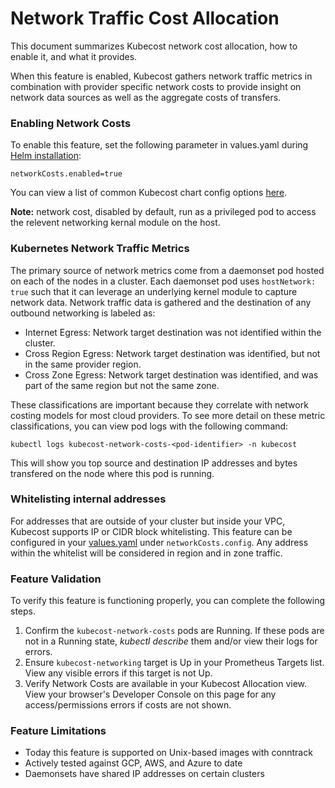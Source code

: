 # Network Traffic Cost Allocation

This document summarizes Kubecost network cost allocation, how to enable it, and what it provides. 

When this feature is enabled, Kubecost gathers network traffic metrics in combination with provider specific network costs to provide insight on network data sources as well as the aggregate costs of transfers. 

### Enabling Network Costs

To enable this feature, set the following parameter in values.yaml during [Helm installation](http://kubecost.com/install):
 ```
 networkCosts.enabled=true
 ```
 You can view a list of common Kubecost chart config options [here](https://github.com/kubecost/cost-analyzer-helm-chart#config-options). 
 
 **Note:** network cost, disabled by default, run as a privileged pod to access the relevent networking kernal module on the host. 

### Kubernetes Network Traffic Metrics

The primary source of network metrics come from a daemonset pod hosted on each of the nodes in a cluster. Each daemonset pod uses `hostNetwork: true` such that it can leverage an underlying kernel module to capture network data. Network traffic data is gathered and the destination of any outbound networking is labeled as:

 * Internet Egress: Network target destination was not identified within the cluster. 
 * Cross Region Egress: Network target destination was identified, but not in the same provider region.
 * Cross Zone Egress: Network target destination was identified, and was part of the same region but not the same zone.

These classifications are important because they correlate with network costing models for most cloud providers. To see more detail on these metric classifications, you can view pod logs with the following command:

```
kubectl logs kubecost-network-costs-<pod-identifier> -n kubecost
```

This will show you top source and destination IP addresses and bytes transfered on the node where this pod is running. 

### Whitelisting internal addresses

For addresses that are outside of your cluster but inside your VPC, Kubecost supports IP or CIDR block whitelisting. This feature can be configured in your [values.yaml](https://github.com/kubecost/cost-analyzer-helm-chart/blob/master/cost-analyzer/values.yaml) under `networkCosts.config`. Any address within the whitelist will be considered in region and in zone traffic.

### Feature Validation

To verify this feature is functioning properly, you can complete the following steps.

1. Confirm the `kubecost-network-costs` pods are Running. If these pods are not in a Running state, _kubectl describe_ them and/or view their logs for errors. 
2. Ensure `kubecost-networking` target is Up in your Prometheus Targets list. View any visible errors if this target is not Up. 
3. Verify Network Costs are available in your Kubecost Allocation view. View your browser's Developer Console on this page for any access/permissions errors if costs are not shown. 

### Feature Limitations
 
* Today this feature is supported on Unix-based images with conntrack
* Actively tested against GCP, AWS, and Azure to date
* Daemonsets have shared IP addresses on certain clusters
 
 
